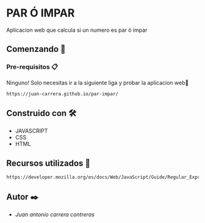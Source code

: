 # PAR Ó IMPAR

Aplicacion web que calcula si un numero es par ó impar

## Comenzando 🚀


### Pre-requisitos 📋

Ninguno! Solo necesitas ir a la siguiente liga y probar la aplicacion web😬

```
https://juan-carrera.github.io/par-impar/
```

## Construido con 🛠️

* JAVASCRIPT
* CSS
* HTML

## Recursos utilizados 👀

```
https://developer.mozilla.org/es/docs/Web/JavaScript/Guide/Regular_Expressions
```


## Autor ✒️

* *Juan antonio carrera contreras* 



